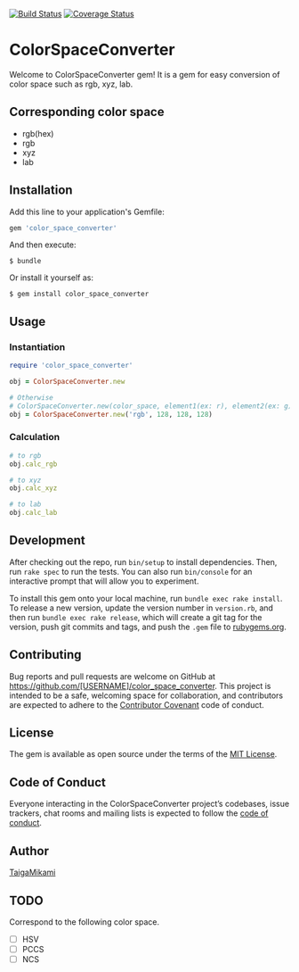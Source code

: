 [![Build Status](https://travis-ci.org/TaigaMikami/color_space_converter.svg?branch=master)](https://travis-ci.org/TaigaMikami/color_space_converter)
[![Coverage Status](https://coveralls.io/repos/github/TaigaMikami/color_space_converter/badge.svg?branch=master)](https://coveralls.io/github/TaigaMikami/color_space_converter?branch=master)

# ColorSpaceConverter

Welcome to ColorSpaceConverter gem!
It is a gem for easy conversion of color space such as rgb, xyz, lab.

## Corresponding color space
- rgb(hex)
- rgb
- xyz
- lab

## Installation

Add this line to your application's Gemfile:

```ruby
gem 'color_space_converter'
```

And then execute:

    $ bundle

Or install it yourself as:

    $ gem install color_space_converter

## Usage

### Instantiation

```ruby
require 'color_space_converter'

obj = ColorSpaceConverter.new

# Otherwise
# ColorSpaceConverter.new(color_space, element1(ex: r), element2(ex: g), element3(ex: b)) 
obj = ColorSpaceConverter.new('rgb', 128, 128, 128) 

```

### Calculation
```ruby
# to rgb
obj.calc_rgb

# to xyz
obj.calc_xyz

# to lab
obj.calc_lab

```
## Development

After checking out the repo, run `bin/setup` to install dependencies. Then, run `rake spec` to run the tests. You can also run `bin/console` for an interactive prompt that will allow you to experiment.

To install this gem onto your local machine, run `bundle exec rake install`. To release a new version, update the version number in `version.rb`, and then run `bundle exec rake release`, which will create a git tag for the version, push git commits and tags, and push the `.gem` file to [rubygems.org](https://rubygems.org).

## Contributing

Bug reports and pull requests are welcome on GitHub at https://github.com/[USERNAME]/color_space_converter. This project is intended to be a safe, welcoming space for collaboration, and contributors are expected to adhere to the [Contributor Covenant](http://contributor-covenant.org) code of conduct.

## License

The gem is available as open source under the terms of the [MIT License](https://opensource.org/licenses/MIT).

## Code of Conduct

Everyone interacting in the ColorSpaceConverter project’s codebases, issue trackers, chat rooms and mailing lists is expected to follow the [code of conduct](https://github.com/[USERNAME]/color_space_converter/blob/master/CODE_OF_CONDUCT.md).

## Author
[TaigaMikami](https://github.com/TaigaMikami)

## TODO
Correspond to the following color space.
- [ ] HSV
- [ ] PCCS
- [ ] NCS
